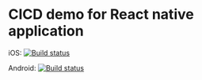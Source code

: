 # CICD demo for React native application

iOS: [![Build status](https://build.appcenter.ms/v0.1/apps/8631af0e-95d1-4b63-a12b-9f782d98e810/branches/dev/badge)](https://appcenter.ms)

Android: [![Build status](https://build.appcenter.ms/v0.1/apps/744d89e2-cefb-4cdb-b97c-a76474cdfb44/branches/dev/badge)](https://appcenter.ms)
